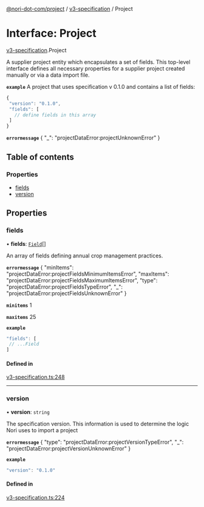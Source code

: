 [@nori-dot-com/project](../README.md) / [v3-specification](../modules/v3_specification.md) / Project

# Interface: Project

[v3-specification](../modules/v3_specification.md).Project

A supplier project entity which encapsulates a set of fields. This top-level interface defines all necessary properties for a supplier project created manually or via a data import file.

**`example`** A project that uses specification v 0.1.0 and contains a list of fields:
```js
{
 "version": "0.1.0",
 "fields": [
   // define fields in this array
 ]
}
```

**`errormessage`**
{
"_": "projectDataError:projectUnknownError"
}

## Table of contents

### Properties

- [fields](v3_specification.Project.md#fields)
- [version](v3_specification.Project.md#version)

## Properties

### fields

• **fields**: [`Field`](v3_specification.Field.md)[]

An array of fields defining annual crop management practices.

**`errormessage`**
{
"minItems": "projectDataError:projectFieldsMinimumItemsError",
"maxItems": "projectDataError:projectFieldsMaximumItemsError",
"type": "projectDataError:projectFieldsTypeError",
"_": "projectDataError:projectFieldsUnknownError"
}

**`minitems`** 1

**`maxitems`** 25

**`example`**

```js
"fields": [
 // ...Field
]
```

#### Defined in

[v3-specification.ts:248](https://github.com/nori-dot-eco/nori-dot-com/blob/841b22c/packages/project/src/v3-specification.ts#L248)

___

### version

• **version**: `string`

The specification version. This information is used to determine the logic Nori uses to import a project

**`errormessage`**
{
"type": "projectDataError:projectVersionTypeError",
"_": "projectDataError:projectVersionUnknownError"
}

**`example`**

```js
"version": "0.1.0"
```

#### Defined in

[v3-specification.ts:224](https://github.com/nori-dot-eco/nori-dot-com/blob/841b22c/packages/project/src/v3-specification.ts#L224)
